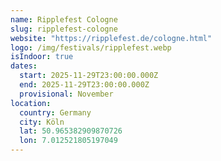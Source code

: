 ```yaml
---
name: Ripplefest Cologne
slug: ripplefest-cologne
website: "https://ripplefest.de/cologne.html"
logo: /img/festivals/ripplefest.webp
isIndoor: true
dates:
  start: 2025-11-29T23:00:00.000Z
  end: 2025-11-29T23:00:00.000Z
  provisional: November
location:
  country: Germany
  city: Köln
  lat: 50.965382909870726
  lon: 7.012521805197049
---
```

